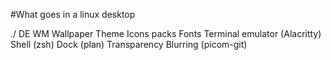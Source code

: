 #What goes in a linux desktop

./ 
DE
WM
Wallpaper
Theme
Icons packs
Fonts
Terminal emulator (Alacritty)
Shell (zsh)
Dock (plan)
Transparency Blurring (picom-git)
